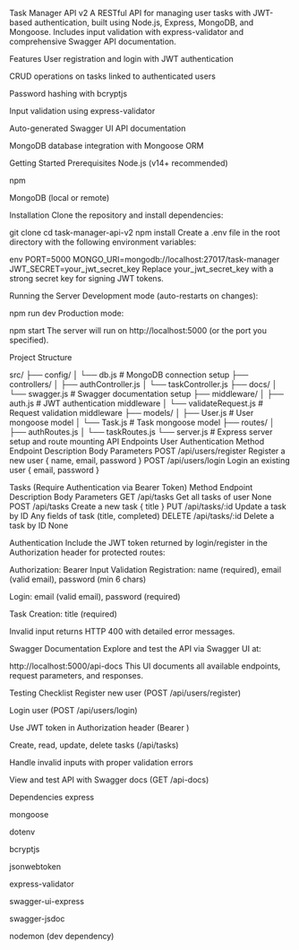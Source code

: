 Task Manager API v2
A RESTful API for managing user tasks with JWT-based authentication, built using Node.js, Express, MongoDB, and Mongoose. Includes input validation with express-validator and comprehensive Swagger API documentation.

Features
User registration and login with JWT authentication

CRUD operations on tasks linked to authenticated users

Password hashing with bcryptjs

Input validation using express-validator

Auto-generated Swagger UI API documentation

MongoDB database integration with Mongoose ORM

Getting Started
Prerequisites
Node.js (v14+ recommended)

npm

MongoDB (local or remote)

Installation
Clone the repository and install dependencies:


git clone <repository-url>
cd task-manager-api-v2
npm install
Create a .env file in the root directory with the following environment variables:

env
PORT=5000
MONGO_URI=mongodb://localhost:27017/task-manager
JWT_SECRET=your_jwt_secret_key
Replace your_jwt_secret_key with a strong secret key for signing JWT tokens.

Running the Server
Development mode (auto-restarts on changes):

npm run dev
Production mode:


npm start
The server will run on http://localhost:5000 (or the port you specified).

Project Structure

src/
├── config/
│   └── db.js            # MongoDB connection setup
├── controllers/
│   ├── authController.js
│   └── taskController.js
├── docs/
│   └── swagger.js       # Swagger documentation setup
├── middleware/
│   ├── auth.js          # JWT authentication middleware
│   └── validateRequest.js # Request validation middleware
├── models/
│   ├── User.js          # User mongoose model
│   └── Task.js          # Task mongoose model
├── routes/
│   ├── authRoutes.js
│   └── taskRoutes.js
└── server.js            # Express server setup and route mounting
API Endpoints
User Authentication
Method	Endpoint	Description	Body Parameters
POST	/api/users/register	Register a new user	{ name, email, password }
POST	/api/users/login	Login an existing user	{ email, password }

Tasks (Require Authentication via Bearer Token)
Method	Endpoint	Description	Body Parameters
GET	/api/tasks	Get all tasks of user	None
POST	/api/tasks	Create a new task	{ title }
PUT	/api/tasks/:id	Update a task by ID	Any fields of task (title, completed)
DELETE	/api/tasks/:id	Delete a task by ID	None

Authentication
Include the JWT token returned by login/register in the Authorization header for protected routes:


Authorization: Bearer <token>
Input Validation
Registration: name (required), email (valid email), password (min 6 chars)

Login: email (valid email), password (required)

Task Creation: title (required)

Invalid input returns HTTP 400 with detailed error messages.

Swagger Documentation
Explore and test the API via Swagger UI at:

http://localhost:5000/api-docs
This UI documents all available endpoints, request parameters, and responses.

Testing Checklist
 Register new user (POST /api/users/register)

 Login user (POST /api/users/login)

 Use JWT token in Authorization header (Bearer <token>)

 Create, read, update, delete tasks (/api/tasks)

 Handle invalid inputs with proper validation errors

 View and test API with Swagger docs (GET /api-docs)

Dependencies
express

mongoose

dotenv

bcryptjs

jsonwebtoken

express-validator

swagger-ui-express

swagger-jsdoc

nodemon (dev dependency)


